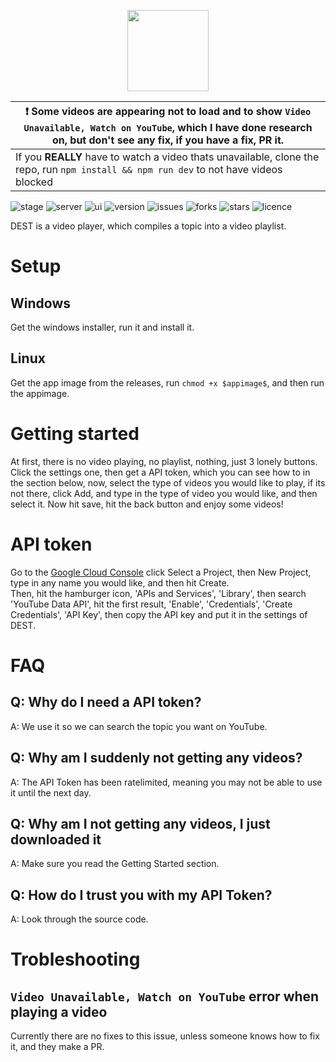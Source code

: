 <p align="center">
    <img src="https://github.com/DeveloLongScript/DEST/raw/main/dest.png"
        height="130">
        
| :exclamation:  Some videos are appearing not to load and to show `Video Unavailable, Watch on YouTube`, which I have done research on, but don't see any fix, if you have a fix, PR it.   |
|-----------------------------------------|
| If you **REALLY** have to watch a video thats unavailable, clone the repo, run `npm install && npm run dev` to not have videos blocked |

![stage](https://img.shields.io/badge/stage-beta-important) ![server](https://img.shields.io/badge/server-sveltekit-yellow) ![ui](https://img.shields.io/badge/ui-smui-orange) ![version](https://img.shields.io/badge/version-0.1-red) ![issues](https://img.shields.io/github/issues/DeveloLongScript/DEST) ![forks](https://img.shields.io/github/forks/DeveloLongScript/DEST) ![stars](https://img.shields.io/github/stars/DeveloLongScript/DEST) ![licence](https://img.shields.io/github/license/DeveloLongScript/DEST)

DEST is a video player, which compiles a topic into a video playlist.

# Setup

## Windows
Get the windows installer, run it and install it.
## Linux
Get the app image from the releases, run `chmod +x $appimage$`, and then run the appimage.

# Getting started

At first, there is no video playing, no playlist, nothing, just 3 lonely buttons. Click the settings one, then get a API token, which you can see how to in the section below, 
now, select the type of videos you would like to play, if its not there, click Add, and type in the type of video you would like, and then select it. Now hit save, hit the back button 
and enjoy some videos!

# API token

Go to the [Google Cloud Console](https://console.cloud.google.com/) click Select a Project, then New Project, type in any name you would like, and then hit Create. <br>
Then, hit the hamburger icon, 'APIs and Services', 'Library', then search 'YouTube Data API', hit the first result, 'Enable', 'Credentials', 'Create Credentials', 'API Key', then
copy the API key and put it in the settings of DEST.

# FAQ

## Q: Why do I need a API token?
A: We use it so we can search the topic you want on YouTube.

## Q: Why am I suddenly not getting any videos?
A: The API Token has been ratelimited, meaning you may not be able to use it until the next day.

## Q: Why am I not getting any videos, I just downloaded it
A: Make sure you read the Getting Started section.

## Q: How do I trust you with my API Token?
A: Look through the source code.

# Trobleshooting

## `Video Unavailable, Watch on YouTube` error when playing a video
Currently there are no fixes to this issue, unless someone knows how to fix it, and they make a PR.
